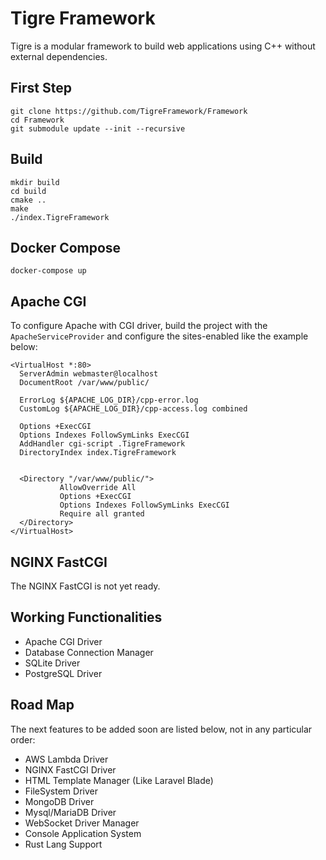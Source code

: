 # Tigre Framework
Tigre is a modular framework to build web applications using C++ without external dependencies.

## First Step
 
    git clone https://github.com/TigreFramework/Framework
    cd Framework
    git submodule update --init --recursive
    
## Build

    mkdir build
    cd build
    cmake ..
    make
    ./index.TigreFramework
    
## Docker Compose

    docker-compose up

## Apache CGI
To configure Apache with CGI driver, build the project with the `ApacheServiceProvider` and
configure the sites-enabled like the example below:

    <VirtualHost *:80>
      ServerAdmin webmaster@localhost
      DocumentRoot /var/www/public/

      ErrorLog ${APACHE_LOG_DIR}/cpp-error.log
      CustomLog ${APACHE_LOG_DIR}/cpp-access.log combined

      Options +ExecCGI
      Options Indexes FollowSymLinks ExecCGI
      AddHandler cgi-script .TigreFramework
      DirectoryIndex index.TigreFramework


      <Directory "/var/www/public/">
               AllowOverride All
               Options +ExecCGI
               Options Indexes FollowSymLinks ExecCGI
               Require all granted
      </Directory>
    </VirtualHost>
    
## NGINX FastCGI
The NGINX FastCGI is not yet ready.

## Working Functionalities

- Apache CGI Driver
- Database Connection Manager
- SQLite Driver
- PostgreSQL Driver

## Road Map
The next features to be added soon are listed below, not in any particular order:

- AWS Lambda Driver
- NGINX FastCGI Driver
- HTML Template Manager (Like Laravel Blade)
- FileSystem Driver
- MongoDB Driver
- Mysql/MariaDB Driver
- WebSocket Driver Manager
- Console Application System
- Rust Lang Support
